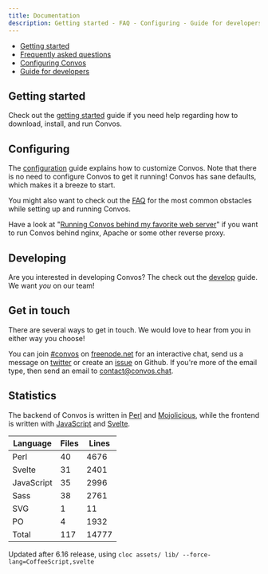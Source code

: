 ```yaml
---
title: Documentation
description: Getting started - FAQ - Configuring - Guide for developers - Statistics
---
```


<ul class="toc">
  <li><a href="/doc/start">Getting started</a></li>
  <li><a href="/doc/faq">Frequently asked questions</a></li>
  <li><a href="/doc/config">Configuring Convos</a></li>
  <li><a href="/doc/develop">Guide for developers</a></li>
</ul>

## Getting started

Check out the [getting started](/doc/start) guide if you need
help regarding how to download, install, and run Convos.

## Configuring

The [configuration](/doc/config) guide explains how to customize Convos.
Note that there is no need to configure Convos to get it running! Convos has
sane defaults, which makes it a breeze to start.

You might also want to check out the [FAQ](/doc/faq) for the most common
obstacles while setting up and running Convos.

Have a look at "[Running Convos behind my favorite web server](/doc/reverse-proxy)"
if you want to run Convos behind nginx, Apache or some other reverse proxy.

## Developing

Are you interested in developing Convos? The check out the
[develop](/doc/develop) guide. We want _you_ on our team!

## Get in touch

There are several ways to get in touch. We would love to hear from you in
either way you choose!

You can join [#convos](irc://chat.freenode.net:6697/#convos) on
[freenode.net](http://freenode.net/) for an interactive chat, send us a
message on [twitter](https://twitter.com/convosby) or create an
[issue](https://github.com/convos-chat/convos/issues) on Github. If you're more
of the email type, then send an email to
<a href="mailto:contact@convos.chat">contact@convos.chat</a>.

## Statistics

The backend of Convos is written in [Perl](https://www.perl.org/) and
[Mojolicious](http://mojolicious.org/), while the frontend is written
with [JavaScript](https://developer.mozilla.org/en-US/docs/Web/JavaScript)
and [Svelte](https://svelte.dev/).

<table class="table">
  <thead>
    <tr><th>Language</th><th>Files</th><th>Lines</th></tr>
  </thead>
  <tbody>
    <tr><td>Perl</td>      <td>40</td>  <td>4676</td></tr>
    <tr><td>Svelte</td>    <td>31</td>  <td>2401</td></tr>
    <tr><td>JavaScript</td><td>35</td>  <td>2996</td></tr>
    <tr><td>Sass</td>      <td>38</td>  <td>2761</td></tr>
    <tr><td>SVG</td>        <td>1</td>    <td>11</td></tr>
    <tr><td>PO</td>         <td>4</td>  <td>1932</td></tr>
    <tr><td>Total</td>     <td>117</td><td>14777</td></tr>
  </tbody>
</table>

Updated after 6.16 release, using `cloc assets/ lib/ --force-lang=CoffeeScript,svelte`
